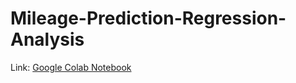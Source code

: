 # Mileage-Prediction-Regression-Analysis

Link: [Google Colab Notebook](https://colab.research.google.com/drive/1EG-Tc7OU4wzGPeT2bWiyqm-SlNfNlCRL?usp=sharing)
